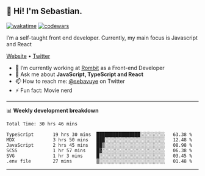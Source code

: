 ## 👋 Hi! I'm Sebastian.

[![wakatime](https://wakatime.com/badge/user/df0036c6-328a-4a39-be9b-e49417ed22a1.svg)](https://wakatime.com/@df0036c6-328a-4a39-be9b-e49417ed22a1)
[![codewars](https://www.codewars.com/users/sebavuye/badges/small)](https://www.codewars.com/users/sebavuye)

I’m a self-taught front end developer. Currently, my main focus is Javascript and React

[Website](https://sebastianvuye.be) • [Twitter](https://twitter.com/sebavuye)

- 🔭 I’m currently working at [Rombit](https://rombit.com/) as a Front-end Developer
- 💬 Ask me about **JavaScript, TypeScript and React**
- 📫 How to reach me: [@sebavuye](https://twitter.com/sebavuye) on Twitter
- ⚡ Fun fact: Movie nerd

-------

📊 **Weekly development breakdown**

<!--START_SECTION:waka-->

```text
Total Time: 30 hrs 46 mins

TypeScript       19 hrs 30 mins  ████████████████░░░░░░░░░   63.38 %
MDX              3 hrs 50 mins   ███░░░░░░░░░░░░░░░░░░░░░░   12.48 %
JavaScript       2 hrs 45 mins   ██▒░░░░░░░░░░░░░░░░░░░░░░   08.98 %
SCSS             1 hr 57 mins    █▓░░░░░░░░░░░░░░░░░░░░░░░   06.38 %
SVG              1 hr 3 mins     █░░░░░░░░░░░░░░░░░░░░░░░░   03.45 %
.env file        27 mins         ▒░░░░░░░░░░░░░░░░░░░░░░░░   01.48 %
```

<!--END_SECTION:waka-->
-------
